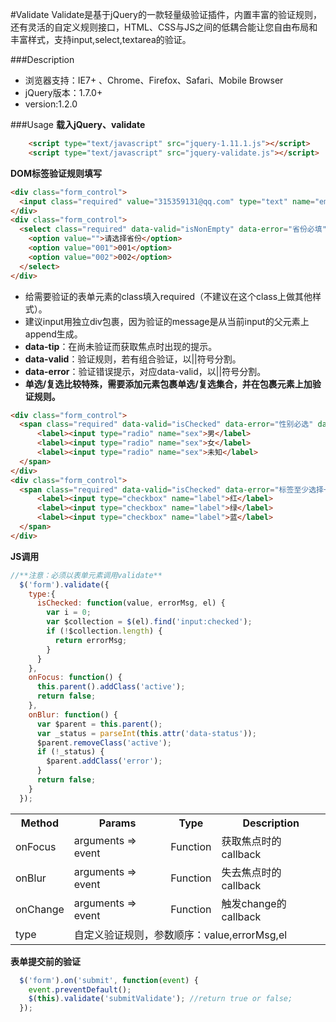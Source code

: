 #Validate
Validate是基于jQuery的一款轻量级验证插件，内置丰富的验证规则，还有灵活的自定义规则接口，HTML、CSS与JS之间的低耦合能让您自由布局和丰富样式，支持input,select,textarea的验证。

###Description
* 浏览器支持：IE7+ 、Chrome、Firefox、Safari、Mobile Browser
* jQuery版本：1.7.0+
* version:1.2.0

###Usage
**载入jQuery、validate**
```html
    <script type="text/javascript" src="jquery-1.11.1.js"></script>
    <script type="text/javascript" src="jquery-validate.js"></script>
```
**DOM标签验证规则填写**

```html
<div class="form_control">
  <input class="required" value="315359131@qq.com" type="text" name="email" data-tip="请输入您的邮箱" data-valid="isNonEmpty||isEmail" data-error="email不能为空||邮箱格式不正确">
</div>
<div class="form_control">
  <select class="required" data-valid="isNonEmpty" data-error="省份必填">
    <option value="">请选择省份</option>
    <option value="001">001</option>
    <option value="002">002</option>
  </select>
</div>
```

* 给需要验证的表单元素的class填入required（不建议在这个class上做其他样式）。
* 建议input用独立div包裹，因为验证的message是从当前input的父元素上append生成。
* **data-tip**：在尚未验证而获取焦点时出现的提示。
* **data-valid**：验证规则，若有组合验证，以||符号分割。
* **data-error**：验证错误提示，对应data-valid，以||符号分割。
* **单选/复选比较特殊，需要添加元素包裹单选/复选集合，并在包裹元素上加验证规则。**

```html
<div class="form_control">
  <span class="required" data-valid="isChecked" data-error="性别必选" data-type="radio">
      <label><input type="radio" name="sex">男</label>
      <label><input type="radio" name="sex">女</label>
      <label><input type="radio" name="sex">未知</label>
  </span>
</div>
<div class="form_control">
  <span class="required" data-valid="isChecked" data-error="标签至少选择一项" data-type="checkbox">
      <label><input type="checkbox" name="label">红</label>
      <label><input type="checkbox" name="label">绿</label>
      <label><input type="checkbox" name="label">蓝</label>
  </span>
</div>
```

**JS调用**

```js
//**注意：必须以表单元素调用validate**
  $('form').validate({
  	type:{
      isChecked: function(value, errorMsg, el) {
        var i = 0;
        var $collection = $(el).find('input:checked');
        if (!$collection.length) {
          return errorMsg;
        }
      }
    },
    onFocus: function() {
      this.parent().addClass('active');
      return false;
    },
    onBlur: function() {
      var $parent = this.parent();
      var _status = parseInt(this.attr('data-status'));
      $parent.removeClass('active');
      if (!_status) {
        $parent.addClass('error');
      }
      return false;
    }
  });
```

<table>
    <tr>
        <th>Method</th>
        <th>Params</th>
        <th>Type</th>
        <th>Description</th>
    </tr>
    <tr>
    	<td>onFocus</td>
    	<td>arguments => event</td>
    	<td>Function</td>
    	<td>获取焦点时的callback</td>
    </tr>
    <tr>
    	<td>onBlur</td>
    	<td>arguments => event</td>
    	<td>Function</td>
    	<td>失去焦点时的callback</td>
    </tr>
    <tr>
    	<td>onChange</td>
    	<td>arguments => event</td>
    	<td>Function</td>
    	<td>触发change的callback</td>
    </tr>
    <tr>
    	<td>type</td>
    	<td colspan="3">自定义验证规则，参数顺序：value,errorMsg,el</td>
    </tr>
</table>

**表单提交前的验证**
```js
  $('form').on('submit', function(event) {
    event.preventDefault();
    $(this).validate('submitValidate'); //return true or false;
  });
```